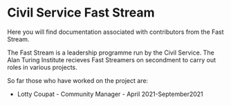 # Civil Service Fast Stream

Here you will find documentation associated with contributors from the Fast Stream. 

The Fast Stream is a leadership programme run by the Civil Service. 
The Alan Turing Institute recieves Fast Streamers on secondment to carry out roles in various projects. 

So far those who have worked on the project are:

* Lotty Coupat - Community Manager - April 2021-September2021
